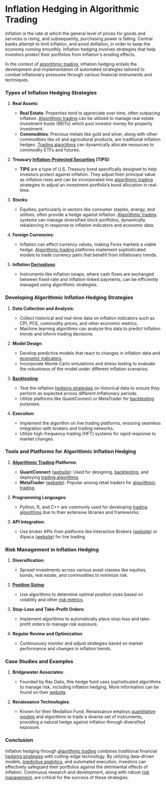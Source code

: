 # **Inflation Hedging in Algorithmic Trading**

Inflation is the rate at which the general level of prices for goods and services is rising, and subsequently, purchasing power is falling. Central banks attempt to limit inflation, and avoid deflation, in order to keep the economy running smoothly. Inflation hedging involves strategies that help investors protect their portfolios from inflation's eroding effects. 

In the context of [algorithmic trading](../a/algorithmic_trading.md), inflation hedging entails the development and implementation of automated strategies tailored to combat inflationary pressures through various financial instruments and techniques.

### Types of Inflation Hedging Strategies

1. **Real Assets**:
    - **Real Estate**: Properties tend to appreciate over time, often outpacing inflation. [Algorithmic trading](../a/algorithmic_trading.md) can be utilized to manage real estate investment trusts (REITs) which pool investor money for property investment.
    - **Commodities**: Precious metals like gold and silver, along with other commodities like oil and agricultural products, are traditional inflation hedges. [Trading algorithms](../t/trading_algorithms.md) can dynamically allocate resources to commodity ETFs and futures.

2. **Treasury [Inflation-Protected Securities](../i/inflation-protected_securities.md) (TIPS)**:
    - **TIPS** are a type of U.S. Treasury bond specifically designed to help investors protect against inflation. They adjust their principal value as inflation rises and can be incorporated into [algorithmic trading](../a/algorithmic_trading.md) strategies to adjust an investment portfolio’s bond allocation in real-time.

3. **Stocks**:
    - Equities, particularly in sectors like consumer staples, energy, and utilities, often provide a hedge against inflation. [Algorithmic trading](../a/algorithmic_trading.md) systems can manage diversified stock portfolios, dynamically rebalancing in response to inflation indicators and economic data.

4. **Foreign Currencies**:
    - Inflation can affect currency values, making Forex markets a viable hedge. [Algorithmic trading](../a/algorithmic_trading.md) platforms implement sophisticated models to trade currency pairs that benefit from inflationary trends.

5. **Inflation [Derivatives](../d/derivatives.md)**:
    - Instruments like inflation swaps, where cash flows are exchanged between fixed-rate and inflation-linked payments, can be efficiently managed using algorithmic strategies.

### Developing Algorithmic Inflation Hedging Strategies

1. **Data Collection and Analysis**: 
    - Collect historical and real-time data on inflation indicators such as CPI, PCE, commodity prices, and other economic metrics.
    - Machine learning algorithms can analyze this data to predict inflation trends and inform trading decisions.

2. **Model Design**: 
    - Develop predictive models that react to changes in inflation data and [economic indicators](../e/economic_indicators.md).
    - Incorporate Monte Carlo simulations and stress testing to evaluate the robustness of the model under different inflation scenarios.

3. **[Backtesting](../b/backtesting.md)**: 
    - Test the inflation [hedging strategies](../h/hedging_strategies.md) on historical data to ensure they perform as expected across different inflationary periods.
    - Utilize platforms like QuantConnect or MetaTrader for [backtesting](../b/backtesting.md) purposes.

4. **Execution**:
    - Implement the algorithm on live trading platforms, ensuring seamless integration with brokers and trading networks.
    - Utilize high-frequency trading (HFT) systems for rapid response to market changes.

### Tools and Platforms for Algorithmic Inflation Hedging

1. **[Algorithmic Trading](../a/algorithmic_trading.md) Platforms**:
    - **QuantConnect** ([website](https://www.quantconnect.com)): Used for designing, [backtesting](../b/backtesting.md), and deploying [trading algorithms](../t/trading_algorithms.md).
    - **MetaTrader** ([website](https://www.metatrader5.com)): Popular among retail traders for [algorithmic trading](../a/algorithmic_trading.md).

2. **Programming Languages**:
    - Python, R, and C++ are commonly used for developing [trading algorithms](../t/trading_algorithms.md) due to their extensive libraries and frameworks.

3. **API Integration**:
    - Use broker APIs from platforms like Interactive Brokers ([website](https://www.interactivebrokers.com)) or Alpaca ([website](https://alpaca.markets)) for live trading.

### Risk Management in Inflation Hedging

1. **Diversification**:
    - Spread investments across various asset classes like equities, bonds, real estate, and commodities to minimize risk.

2. **[Position Sizing](../p/position_sizing.md)**:
    - Use algorithms to determine optimal position sizes based on volatility and other [risk metrics](../r/risk_metrics.md).

3. **Stop-Loss and Take-Profit Orders**:
    - Implement algorithms to automatically place stop-loss and take-profit orders to manage risk exposure.

4. **Regular Review and Optimization**:
    - Continuously monitor and adjust strategies based on market performance and changes in inflation trends.

### Case Studies and Examples

1. **Bridgewater Associates**:
    - Founded by Ray Dalio, this hedge fund uses sophisticated algorithms to manage risk, including inflation hedging. More information can be found on their [website](https://www.bwater.com).

2. **Renaissance Technologies**:
    - Known for their Medallion Fund, Renaissance employs [quantitative models](../q/quantitative_models.md) and algorithms to trade a diverse set of instruments, providing a natural hedge against inflation through diversified exposure.

### Conclusion

Inflation hedging through [algorithmic trading](../a/algorithmic_trading.md) combines traditional financial [hedging strategies](../h/hedging_strategies.md) with cutting-edge technology. By utilizing data-driven models, [predictive analytics](../p/predictive_analytics.md), and automated execution, investors can effectively safeguard their portfolios against the detrimental effects of inflation. Continuous research and development, along with robust [risk management](../r/risk_management.md), are critical for the success of these strategies.
